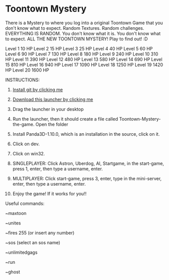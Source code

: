 # Toontown Mystery
There is a Mystery to where you log into a original Toontown Game that you don't know what to expect.
Random Textures.
Random challenges.
EVERYTHING IS RANDOM.
You don't know what it is.
You don't know what to expect.
ALL THE NEW TOONTOWN MYSTERY!
Play to find out! :D

Level 1 10 HP
Level 2 15 HP
Level 3 25 HP
Level 4 40 HP
Level 5 60 HP
Level 6 90 HP
Level 7 130 HP
Level 8 180 HP
Level 9 240 HP
Level 10 310 HP
Level 11 390 HP
Level 12 480 HP
Level 13 580 HP
Level 14 690 HP
Level 15 810 HP
Level 16 940 HP
Level 17 1090 HP
Level 18 1250 HP
Level 19 1420 HP
Level 20 1600 HP

INSTRUCTIONS: 
1. [Install git by clicking me](https://github.com/git-for-windows/git/releases/download/v2.28.0.windows.1/Git-2.28.0-64-bit.exe)

2. [Download this launcher by clicking me](https://cdn.discordapp.com/attachments/759468039447773205/759481548323029002/Download_TT_mystery.bat)


3. Drag the launcher in your desktop


4. Run the launcher, then it should create a file called Toontown-Mystery-the-game. Open the folder

10. Install Panda3D-1.10.0, which is an installation in the source, click on it.

11. Click on dev.

12. Click on win32.

13. SINGLEPLAYER: Click Astron, Uberdog, AI, Startgame, in the start-game, press 1, enter, then type a username, enter.

14. MULTIPLAYER: Click start-game, press 3, enter, type in the mini-server, enter, then type a username, enter.

15. Enjoy the game! If it works for you!!



Useful commands:

~maxtoon

~unites

~fires 255 (or insert any number)

~sos (select an sos name)

~unlimitedgags

~run

~ghost
